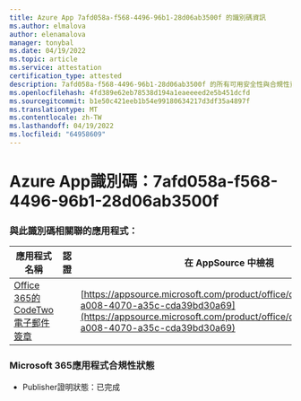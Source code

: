 ```yaml
---
title: Azure App 7afd058a-f568-4496-96b1-28d06ab3500f 的識別碼資訊
ms.author: elmalova
author: elenamalova
manager: tonybal
ms.date: 04/19/2022
ms.topic: article
ms.service: attestation
certification_type: attested
description: 7afd058a-f568-4496-96b1-28d06ab3500f 的所有可用安全性與合規性資訊。
ms.openlocfilehash: 4fd389e62eb78538d194a1eaeeeed2e5b451dcfd
ms.sourcegitcommit: b1e50c421eeb1b54e99180634217d3df35a4897f
ms.translationtype: MT
ms.contentlocale: zh-TW
ms.lasthandoff: 04/19/2022
ms.locfileid: "64958609"
---
```

# <a name="azure-app-id-7afd058a-f568-4496-96b1-28d06ab3500f"></a>Azure App識別碼：7afd058a-f568-4496-96b1-28d06ab3500f


### <a name="apps-associated-with-this-id"></a>與此識別碼相關聯的應用程式：
| **應用程式名稱** | **認證** | **在 AppSource 中檢視** |
|--------------|---------------|-----------------------|
| [Office 365的 CodeTwo 電子郵件簽章](../forward/codetwo.3d2daeb9-a008-4070-a35c-cda39bd30a69.md) |  | [https://appsource.microsoft.com/product/office/codetwo.3d2daeb9-a008-4070-a35c-cda39bd30a69](https://appsource.microsoft.com/product/office/codetwo.3d2daeb9-a008-4070-a35c-cda39bd30a69) |

### <a name="microsoft-365-app-compliance-status"></a>Microsoft 365應用程式合規性狀態
- Publisher證明狀態：已完成
